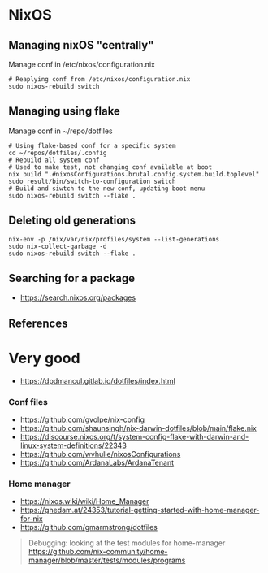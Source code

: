 # NixOS

## Managing nixOS "centrally"

Manage conf in /etc/nixos/configuration.nix

```shell
# Reaplying conf from /etc/nixos/configuration.nix
sudo nixos-rebuild switch
```

## Managing using flake

Manage conf in ~/repo/dotfiles

```shell
# Using flake-based conf for a specific system
cd ~/repos/dotfiles/.config
# Rebuild all system conf
# Used to make test, not changing conf available at boot
nix build ".#nixosConfigurations.brutal.config.system.build.toplevel"
sudo result/bin/switch-to-configuration switch
# Build and siwtch to the new conf, updating boot menu
sudo nixos-rebuild switch --flake .
```

## Deleting old generations

```shell
nix-env -p /nix/var/nix/profiles/system --list-generations
sudo nix-collect-garbage -d
sudo nixos-rebuild switch --flake .
```

## Searching for a package

- https://search.nixos.org/packages

## References

# Very good

- https://dpdmancul.gitlab.io/dotfiles/index.html

### Conf files

- https://github.com/gvolpe/nix-config
- https://github.com/shaunsingh/nix-darwin-dotfiles/blob/main/flake.nix
- https://discourse.nixos.org/t/system-config-flake-with-darwin-and-linux-system-definitions/22343
- https://github.com/wvhulle/nixosConfigurations
- https://github.com/ArdanaLabs/ArdanaTenant

### Home manager

- https://nixos.wiki/wiki/Home_Manager
- https://ghedam.at/24353/tutorial-getting-started-with-home-manager-for-nix
- https://github.com/gmarmstrong/dotfiles

> Debugging: looking at the test modules for home-manager
> https://github.com/nix-community/home-manager/blob/master/tests/modules/programs
